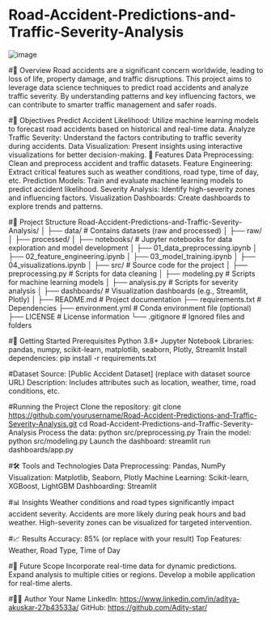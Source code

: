 # Road-Accident-Predictions-and-Traffic-Severity-Analysis
![image](https://github.com/user-attachments/assets/7e8c7030-2b2b-4c21-a089-c61ff839c164)

#🚗 Overview
Road accidents are a significant concern worldwide, leading to loss of life, property damage, and traffic disruptions. This project aims to leverage data science techniques to predict road accidents and analyze traffic severity. By understanding patterns and key influencing factors, we can contribute to smarter traffic management and safer roads.

#📌 Objectives
Predict Accident Likelihood: Utilize machine learning models to forecast road accidents based on historical and real-time data.
Analyze Traffic Severity: Understand the factors contributing to traffic severity during accidents.
Data Visualization: Present insights using interactive visualizations for better decision-making.
🔧 Features
Data Preprocessing: Clean and preprocess accident and traffic datasets.
Feature Engineering: Extract critical features such as weather conditions, road type, time of day, etc.
Prediction Models: Train and evaluate machine learning models to predict accident likelihood.
Severity Analysis: Identify high-severity zones and influencing factors.
Visualization Dashboards: Create dashboards to explore trends and patterns.

#📂 Project Structure
Road-Accident-Predictions-and-Traffic-Severity-Analysis/
│
├── data/                     # Contains datasets (raw and processed)
│   ├── raw/
│   ├── processed/
│
├── notebooks/                # Jupyter notebooks for data exploration and model development
│   ├── 01_data_preprocessing.ipynb
│   ├── 02_feature_engineering.ipynb
│   ├── 03_model_training.ipynb
│   ├── 04_visualizations.ipynb
│
├── src/                      # Source code for the project
│   ├── preprocessing.py      # Scripts for data cleaning
│   ├── modeling.py           # Scripts for machine learning models
│   ├── analysis.py           # Scripts for severity analysis
│
├── dashboards/               # Visualization dashboards (e.g., Streamlit, Plotly)
│
├── README.md                 # Project documentation
├── requirements.txt          # Dependencies
├── environment.yml           # Conda environment file (optional)
├── LICENSE                   # License information
└── .gitignore                # Ignored files and folders

#🚀 Getting Started
Prerequisites
Python 3.8+
Jupyter Notebook
Libraries: pandas, numpy, scikit-learn, matplotlib, seaborn, Plotly, Streamlit
Install dependencies:
pip install -r requirements.txt

#Dataset
Source: [Public Accident Dataset] (replace with dataset source URL)
Description: Includes attributes such as location, weather, time, road conditions, etc.

#Running the Project
Clone the repository:
git clone https://github.com/yourusername/Road-Accident-Predictions-and-Traffic-Severity-Analysis.git
cd Road-Accident-Predictions-and-Traffic-Severity-Analysis
Process the data:
python src/preprocessing.py
Train the model:
python src/modeling.py
Launch the dashboard:
streamlit run dashboards/app.py

#🛠️ Tools and Technologies
Data Preprocessing: Pandas, NumPy
Visualization: Matplotlib, Seaborn, Plotly
Machine Learning: Scikit-learn, XGBoost, LightGBM
Dashboarding: Streamlit

#📊 Insights
Weather conditions and road types significantly impact accident severity.
Accidents are more likely during peak hours and bad weather.
High-severity zones can be visualized for targeted intervention.

#📈 Results
Accuracy: 85% (or replace with your result)
Top Features: Weather, Road Type, Time of Day

#🧩 Future Scope
Incorporate real-time data for dynamic predictions.
Expand analysis to multiple cities or regions.
Develop a mobile application for real-time alerts.

#👩‍💻 Author
Your Name
LinkedIn: https://www.linkedin.com/in/aditya-akuskar-27b43533a/
GitHub: https://github.com/Adity-star/























